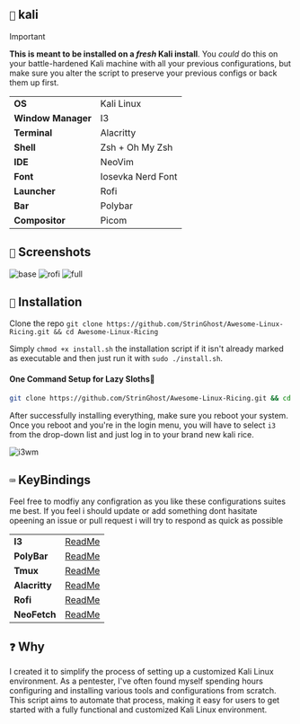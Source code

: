 ## `🐲` kali

>[!Important]
>**This is meant to be installed on a _fresh_ Kali install**. You _could_ do this on your battle-hardened Kali machine with all your previous configurations, but make sure you alter the script to preserve your previous configs or back them up first. 

<table>
    <tr>
        <td><b>OS</b></td>
        <td>Kali Linux</td>
    </tr>
    <tr>
        <td><b>Window Manager</b></td>
        <td>I3</td>
    </tr>
    <tr>
        <td><b>Terminal</b></td>
        <td>Alacritty</td>
    </tr>
    <tr>
        <td><b>Shell</b></td>
        <td>Zsh + Oh My Zsh</td>
    </tr>
    <tr>
        <td><b>IDE</b></td>
        <td>NeoVim</td>
    </tr>
    <tr>
        <td><b>Font</b></td>
        <td>Iosevka Nerd Font</td>
    </tr>
    <tr>
        <td><b>Launcher</b></td>
        <td>Rofi</td>
    </tr>
    <tr>
        <td><b>Bar</b></td>
        <td>Polybar</td>
    </tr>
    <tr>
        <td><b>Compositor</b></td>
        <td>Picom</td>
    </tr>
</table>

## `📸` Screenshots

![base]()
![rofi]()
![full]()

## `💾` Installation
Clone the repo `git clone https://github.com/StrinGhost/Awesome-Linux-Ricing.git && cd Awesome-Linux-Ricing`

Simply `chmod +x install.sh` the installation script if it isn't already marked as executable and then just run it with `sudo ./install.sh`. 

#### One Command Setup for Lazy Sloths🦥
```bash
git clone https://github.com/StrinGhost/Awesome-Linux-Ricing.git && cd Awesome-Linux-Ricing && sudo chmod +x install.sh && sudo ./install.sh
```

After successfully installing everything, make sure you reboot your system.
Once you reboot and you're in the login menu, you will have to select `i3` from the drop-down list and just log in to your brand new kali rice.

![i3wm]()


## `⌨️` KeyBindings

Feel free to modfiy any configration as you like these configurations suites me best. If you feel i should update or add something dont hasitate opeening an issue or pull request i will try to respond as quick as possible

<table>
    <tr>
        <td><b>I3</b></td>
        <td><a href=https://github.com/StrinGhost/Awesome-Linux-Ricing/tree/main/config/i3>ReadMe</a></td>
    </tr>
    <tr>
        <td><b>PolyBar</b></td>
        <td><a href=https://github.com/StrinGhost/Awesome-Linux-Ricing/tree/main/config/polybar>ReadMe</a></td>
    </tr>
    <tr>
        <td><b>Tmux</b></td>
        <td><a href=https://github.com/StrinGhost/Awesome-Linux-Ricing/tree/main/config/tmux>ReadMe</a></td>
    </tr>
    <tr>
        <td><b>Alacritty</b></td>
        <td><a href=https://github.com/StrinGhost/Awesome-Linux-Ricing/tree/main/config/alacritty>ReadMe</a></td>
    </tr>
    <tr>
        <td><b>Rofi</b></td>
        <td><a href=https://github.com/StrinGhost/Awesome-Linux-Ricing/tree/main/config/rofi>ReadMe</a></td>
    </tr>
    <tr>
        <td><b>NeoFetch</b></td>
        <td><a href=https://github.com/StrinGhost/Awesome-Linux-Ricing/tree/main/config/neofetch>ReadMe</a></td>
    </tr>
</table>

## `❓` Why
I created it to simplify the process of setting up a customized Kali Linux environment. As a pentester, I've often found myself spending hours configuring and installing various tools and configurations from scratch. This script aims to automate that process, making it easy for users to get started with a fully functional and customized Kali Linux environment.

